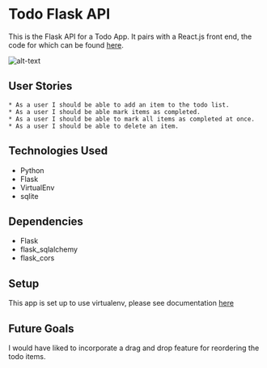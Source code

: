 # Todo Flask API

This is the Flask API for a Todo App. It pairs with a React.js front end, the code for which can be found [here](https://github.com/alessapm/todo_tictail).

![alt-text](https://i.imgur.com/Fof8ClB.png)

## User Stories
    * As a user I should be able to add an item to the todo list.
    * As a user I should be able mark items as completed.
    * As a user I should be able to mark all items as completed at once. 
    * As a user I should be able to delete an item. 

## Technologies Used

* Python
* Flask
* VirtualEnv
* sqlite

## Dependencies
* Flask
* flask_sqlalchemy
* flask_cors

## Setup

This app is set up to use virtualenv, please see documentation [here](https://virtualenv.pypa.io/en/stable/)

## Future Goals

I would have liked to incorporate a drag and drop feature for reordering the todo items. 


